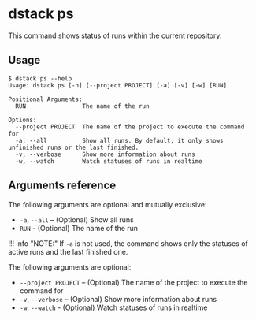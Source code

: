 # dstack ps

This command shows status of runs within the current repository.

## Usage

<div class="termy">

```shell
$ dstack ps --help
Usage: dstack ps [-h] [--project PROJECT] [-a] [-v] [-w] [RUN]

Positional Arguments:
  RUN                The name of the run

Options:
  --project PROJECT  The name of the project to execute the command for
  -a, --all          Show all runs. By default, it only shows unfinished runs or the last finished.
  -v, --verbose      Show more information about runs
  -w, --watch        Watch statuses of runs in realtime
```

</div>

## Arguments reference

The following arguments are optional and mutually exclusive:

-  `-a`, `--all` – (Optional) Show all runs
- `RUN` - (Optional) The name of the run

!!! info "NOTE:"
    If `-a` is not used, the command shows only the statuses of active runs and the last finished one.

The following arguments are optional:

-  `--project PROJECT` – (Optional) The name of the project to execute the command for
- `-v`, `--verbose` – (Optional) Show more information about runs
- `-w`, `--watch` - (Optional) Watch statuses of runs in realtime
